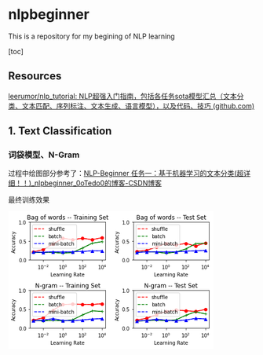 # nlpbeginner

This is a repository for my begining of NLP learning

[toc]

## Resources

[leerumor/nlp_tutorial: NLP超强入门指南，包括各任务sota模型汇总（文本分类、文本匹配、序列标注、文本生成、语言模型），以及代码、技巧 (github.com)](https://github.com/leerumor/nlp_tutorial)



## 1. Text Classification

### 词袋模型、N-Gram

过程中绘图部分参考了：[NLP-Beginner 任务一：基于机器学习的文本分类(超详细！！)_nlpbeginner_0oTedo0的博客-CSDN博客](https://blog.csdn.net/qq_42365109/article/details/114844020)

最终训练效果

![image-20230301231333881](README/image-20230301231333881.png)
